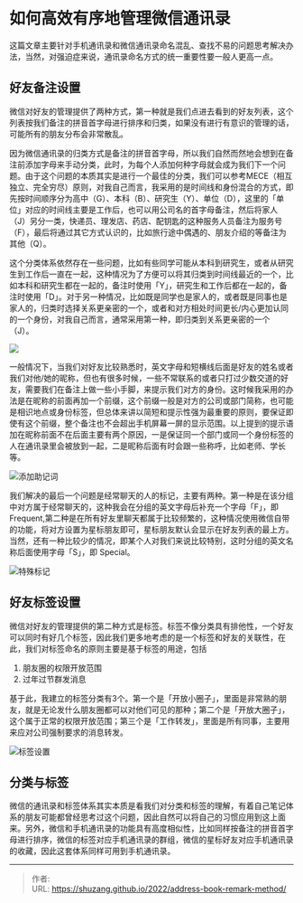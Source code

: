 # 如何高效有序地管理微信通讯录


这篇文章主要针对手机通讯录和微信通讯录命名混乱、查找不易的问题思考解决办法，当然，对强迫症来说，通讯录命名方式的统一重要性要一般人更高一点。

<!--more-->

## 好友备注设置

微信对好友的管理提供了两种方式，第一种就是我们点进去看到的好友列表，这个列表按我们备注的拼音首字母进行排序和归类，如果没有进行有意识的管理的话，可能所有的朋友分布会非常散乱。

因为微信通讯录的归类方式是备注的拼音首字母，所以我们自然而然地会想到在备注前添加字母来手动分类，此时，为每个人添加何种字母就会成为我们下一个问题。由于这个问题的本质其实是进行一个最佳的分类，我们可以参考MECE（相互独立、完全穷尽）原则，对我自己而言，我采用的是时间线和身份混合的方式，即先按时间顺序分为高中（G）、本科（B）、研究生（Y）、单位（D），这里的「单位」对应的时间线主要是工作后，也可以用公司名的首字母备注，然后将家人（J）另分一类，快递员、理发店、药店、配钥匙的这种服务人员备注为服务号（F），最后将通过其它方式认识的，比如旅行途中偶遇的、朋友介绍的等备注为其他（Q）。

这个分类体系依然存在一些问题，比如有些同学可能从本科到研究生，或者从研究生到工作后一直在一起，这种情况为了方便可以将其归类到时间线最近的一个，比如本科和研究生都在一起的，备注时使用「Y」，研究生和工作后都在一起的，备注时使用「D」。对于另一种情况，比如既是同学也是家人的，或者既是同事也是家人的，归类时选择关系更亲密的一个，或者和对方相处时间更长/内心更加认同的一个身份，对我自己而言，通常采用第一种，即归类到关系更亲密的一个（J）。

![](https://picped-1301226557.cos.ap-beijing.myqcloud.com/SH_20220718_通讯录分类.jpg)

一般情况下，当我们对好友比较熟悉时，英文字母和短横线后面是好友的姓名或者我们对他/她的昵称，但也有很多时候，一些不常联系的或者只打过少数交道的好友，需要我们在备注上做一些小手脚，来提示我们对方的身份。这时候我采用的办法是在昵称的前面再加一个前缀，这个前缀一般是对方的公司或部门简称，也可能是相识地点或身份标签，但总体来讲以简短和提示性强为最重要的原则，要保证即使有这个前缀，整个备注也不会超出手机屏幕一屏的显示范围。以上提到的提示语加在昵称前面不在后面主要有两个原因，一是保证同一个部门或同一个身份标签的人在通讯录里会被放到一起，二是昵称后面有时会跟一些称呼，比如老师、学长等。

![添加助记词](https://picped-1301226557.cos.ap-beijing.myqcloud.com/SH_20220718_助记词.jpg)



我们解决的最后一个问题是经常聊天的人的标记，主要有两种。第一种是在该分组中对方属于经常聊天的，这种我会在分组的英文字母后补充一个字母「F」，即Frequent,第二种是在所有好友里聊天都属于比较频繁的，这种情况使用微信自带的功能，将对方设置为星标朋友即可，星标朋友默认会显示在好友列表的最上方。当然，还有一种比较少的情况，即某个人对我们来说比较特别，这时分组的英文名称后面使用字母「S」，即 Special。

![特殊标记](https://picped-1301226557.cos.ap-beijing.myqcloud.com/SH_20220718_特殊标记.jpg)

## 好友标签设置

微信对好友的管理提供的第二种方式是标签。标签不像分类具有排他性，一个好友可以同时有好几个标签，因此我们更多地考虑的是一个标签和好友的关联性，在此，我们对标签命名的原则主要是基于标签的用途，包括

1. 朋友圈的权限开放范围
1. 过年过节群发消息

基于此，我建立的标签分类有3个。第一个是「开放小圈子」，里面是非常熟的朋友，就是无论发什么朋友圈都可以对他们可见的那种；第二个是「开放大圈子」，这个属于正常的权限开放范围；第三个是「工作转发」，里面是所有同事，主要用来应对公司强制要求的消息转发。

![标签设置](https://picped-1301226557.cos.ap-beijing.myqcloud.com/SH_20220718_标签设置.jpg)

## 分类与标签

微信的通讯录和标签体系其实本质是看我们对分类和标签的理解，有着自己笔记体系的朋友可能都曾经思考过这个问题，因此自然可以将自己的习惯应用到这上面来。另外，微信和手机通讯录的功能具有高度相似性，比如同样按备注的拼音首字母进行排序，微信的标签对应手机通讯录的群组，微信的星标好友对应手机通讯录的收藏，因此这套体系同样可用到手机通讯录。


---

> 作者:   
> URL: https://shuzang.github.io/2022/address-book-remark-method/  

